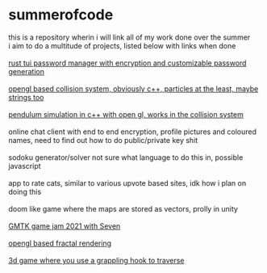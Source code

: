 # summerofcode

this is a repository wherin i will link all of my work done over the summer<br>
i aim to do a multitude of projects, listed below with links when done<br>
<br>
[rust tui password manager with encryption and customizable password generation](https://github.com/crypticC0der/passman)<br><br>
[opengl based collision system, obviously c++, particles at the least, maybe strings too](https://github.com/crypticC0der/collisionSystem)<br><br>
[pendulum simulation in c++ with open gl, works in the collision system](https://github.com/crypticC0der/collisionSystem)<br><br>
online chat client with end to end encryption, profile pictures and coloured names, need to find out how to do public/private key shit<br><br>
sodoku generator/solver not sure what language to do this in, possible javascript<br><br>
app to rate cats, similar to various upvote based sites, idk how i plan on doing this<br><br>
doom like game where the maps are stored as vectors, prolly in unity<br><br>
[GMTK game jam 2021 with Seven](https://github.com/crypticC0der/OppositeAttraction)<br><br>
[opengl based fractal rendering](https://github.com/crypticC0der/Fractal)<br><br>
[3d game where you use a grappling hook to traverse](https://github.com/crypticC0der/HookShot3D)

